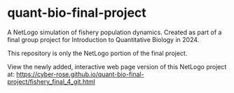 # quant-bio-final-project
A NetLogo simulation of fishery population dynamics. Created as part of a final group project for Introduction to Quantitative Biology in 2024. 

This repository is only the NetLogo portion of the final project.

View the newly added, interactive web page version of this NetLogo project at: https://cyber-rose.github.io/quant-bio-final-project/fishery_final_4_git.html
